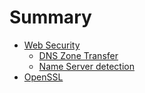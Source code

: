 # Summary

- [Web Security](./web-security.md)
    - [DNS Zone Transfer](./dns-zone-transfer.md)
    - [Name Server detection](./name-server-detection.md)
- [OpenSSL](./openssl.md)